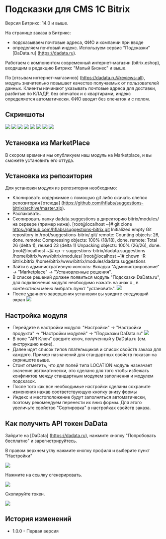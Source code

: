 Подсказки для CMS 1C Bitrix
===========================
Версия Битрикс: 14.0 и выше.

На странице заказа в Битрикс:
- подсказываем почтовые адреса, ФИО и компании при вводе
- определяем почтовый индекс.
Используем сервис "Подсказки" [DaData.ru] (https://dadata.ru).

Работаем с компонентом современный интернет-магазин (bitrix.eshop), входящим в редакцию Битрикс "Малый Бизнес" и выше.

По [отзывам интернет-магазинов] (https://dadata.ru/#reviews-all), модуль значительно повышает качество получаемых от пользователей данных. Клиенты начинают указывать почтовые адреса для доставки, разбитые по КЛАДР, без опечаток и с квартирами, индекс определяется автоматически. ФИО вводят без опечаток и с полом.

Скриншоты
---------
![](img/bitrix-0.png)
![](img/bitrix-1.png)
![](img/bitrix-2.png)
![](img/bitrix-3.png)
![](img/bitrix-4.png)
![](img/bitrix-5.png)
![](img/bitrix-6.png)
![](img/bitrix-7.png)

Установка из MarketPlace
------------------------
В скором времени мы опубликуем наш модуль на Marketplace, и вы сможете установить его оттуда.

Установка из репозитория
------------------------

Для установки модуля из репозитория необходимо: 
* Клонировать содержимое с помощью git либо скачать слепок репозитория [отсюда] (https://github.com/hflabs/suggestions-bitrix/archive/master.zip).
* Распаковать.
* Скопировать папку dadata.suggestions в директорию bitrix/modules/ на сервере (пример ниже).
        [root@localhost ~]# git clone https://github.com/hflabs/suggestions-bitrix.git
        Initialized empty Git repository in /root/suggestions-bitrix/.git/
        remote: Counting objects: 26, done.
        remote: Compressing objects: 100% (18/18), done.
        remote: Total 26 (delta 1), reused 23 (delta 1)
        Unpacking objects: 100% (26/26), done.
        [root@localhost ~]# cp -r suggestions-bitrix/dadata.suggestions /home/bitrix/www/bitrix/modules/
        [root@localhost ~]# chown -R bitrix.bitrix /home/bitrix/www/bitrix/modules/dadata.suggestions
* Зайти в административную консоль: Вкладка "Администрирование" -> "Marketplace" -> "Установленные решения".
* В списке решений должен появиться модуль "Подсказки DaData.ru", для подключения модуля необходимо нажать на знак ≡ , в контекстном меню выбрать пункт "установить".
![](img/bitrix-install.png)
* После удачного завершения установки вы увидите следующий экран
![](img/bitrix-install-done.png)

Настройка модуля
----------------
* Перейдите в настройки модуля: "Настройки" -> "Настройки продукта" -> "Настройки модулей" -> "Подсказки DaData.ru"
![](img/bitrix-settings.png)
* В поле "API Ключ" введите ключ, полученный у DaData.ru (см. инструкцию ниже).
* Далее идет список типов плательщиков и список свойств заказа для каждого. Пример назначений для стандартных свойств показан на скриншоте выше.
* Стоит отметить, что для полей типа LOCATION модуль назначает значение автоматически, это сделано для того чтобы избежать конфликтов между стандартным модулем заполнения и модулем подсказок.
* После того как все необходимые настройки сделаны сохраните изменения нажав соответствующую кнопку внизу формы
* Индекс и местоположение будут заполняться автоматически, поэтому рекомендуем перенести их вниз формы. Для этого увеличьте свойство "Сортировка" в настройках свойств заказа.

Как получить API токен DaData
---------------------------
Зайдите на [DaData] (https://dadata.ru), нажмите кнопку "Попробовать бесплатно" и зарегистрируйтесь.

В правом верхнем углу нажмите кнопку профиля и выберите пункт "Настройки"

![](img/dadata-menu.png)

Нажмите на ссылку сгенерировать.

![](img/dadata-settings-initial.png)

Скопируйте токен.

![](img/dadata-settings-token.png)

История изменений
-----------------
* 1.0.0 - Первая версия

